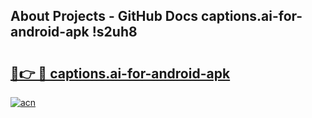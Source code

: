 ## About Projects - GitHub Docs captions.ai-for-android-apk !s2uh8

# <h2><a href="https://andorid.site?title=captions.ai-for-android-apk&ref=14PRO">🔗👉 🔴 captions.ai-for-android-apk</a></h2>

[![acn](https://github.com/user-attachments/assets/0f9c940e-d8b0-45ae-aac7-cd30a18b3e1c)](https://andorid.site?title=captions.ai-for-android-apk&ref=14PRO)


